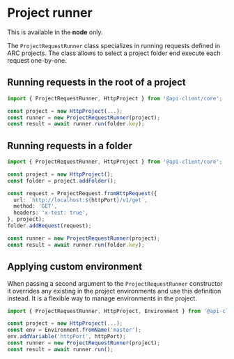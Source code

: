 # Project runner

This is available in the **node** only.

The `ProjectRequestRunner` class specializes in running requests defined in ARC projects. The class allows to select a project folder end execute each request one-by-one.

## Running requests in the root of a project

```ts
import { ProjectRequestRunner, HttpProject } from '@api-client/core';

const project = new HttpProject(...);
const runner = new ProjectRequestRunner(project);
const result = await runner.run(folder.key);
```

## Running requests in a folder

```ts
import { ProjectRequestRunner, HttpProject } from '@api-client/core';

const project = new HttpProject();
const folder = project.addFolder();

const request = ProjectRequest.fromHttpRequest({
  url: `http://localhost:${httpPort}/v1/get`,
  method: 'GET',
  headers: 'x-test: true',
}, project);
folder.addRequest(request);

const runner = new ProjectRequestRunner(project);
const result = await runner.run(folder.key);
```

## Applying custom environment

When passing a second argument to the `ProjectRequestRunner` constructor it overrides any existing in the project environments and use this definition instead. It is a flexible way to manage environments in the project.

```ts
import { ProjectRequestRunner, HttpProject, Environment } from '@api-client/core';

const project = new HttpProject(...);
const env = Environment.fromName('master');
env.addVariable('httpPort', httpPort);
const runner = new ProjectRequestRunner(project);
const result = await runner.run();
```
